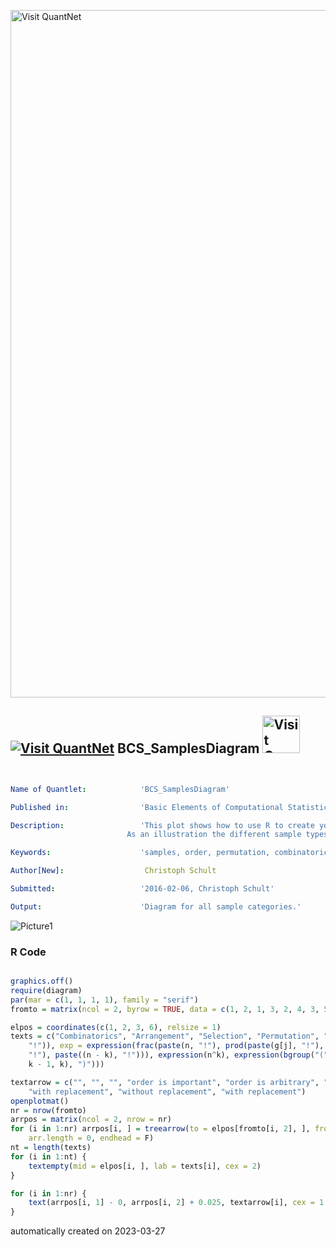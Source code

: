 [<img src="https://github.com/QuantLet/Styleguide-and-FAQ/blob/master/pictures/banner.png" width="1100" alt="Visit QuantNet">](http://quantlet.de/)

## [<img src="https://github.com/QuantLet/Styleguide-and-FAQ/blob/master/pictures/qloqo.png" alt="Visit QuantNet">](http://quantlet.de/) **BCS_SamplesDiagram** [<img src="https://github.com/QuantLet/Styleguide-and-FAQ/blob/master/pictures/QN2.png" width="60" alt="Visit QuantNet 2.0">](http://quantlet.de/)

```yaml


Name of Quantlet:            'BCS_SamplesDiagram'

Published in:                'Basic Elements of Computational Statistics'

Description:                 'This plot shows how to use R to create your own diagrams.
	                      As an illustration the different sample types are displayed in a diagram.'

Keywords:                    'samples, order, permutation, combinatorics, plot, diagram'

Author[New]:                  Christoph Schult

Submitted:                   '2016-02-06, Christoph Schult'

Output:                      'Diagram for all sample categories.'

```

![Picture1](BCS_SamplesDiagram.png)

### R Code
```r

graphics.off()
require(diagram)
par(mar = c(1, 1, 1, 1), family = "serif")
fromto = matrix(ncol = 2, byrow = TRUE, data = c(1, 2, 1, 3, 2, 4, 3, 5, 3, 6, 4, 7, 4, 8, 5, 9, 5, 10, 6, 11, 6, 12))

elpos = coordinates(c(1, 2, 3, 6), relsize = 1)
texts = c("Combinatorics", "Arrangement", "Selection", "Permutation", "Variation", "Combination", expression(paste(n, 
    "!")), exp = expression(frac(paste(n, "!"), prod(paste(g[j], "!"), paste(j, "=", 1), r))), expression(frac(paste(n, 
    "!"), paste((n - k), "!"))), expression(n^k), expression(bgroup("(", atop(n, k), ")")), expression(bgroup("(", atop(n + 
    k - 1, k), ")")))

textarrow = c("", "", "", "order is important", "order is arbitrary", "different elements", " identical elements", "without replacement", 
    "with replacement", "without replacement", "with replacement")
openplotmat()
nr = nrow(fromto)
arrpos = matrix(ncol = 2, nrow = nr)
for (i in 1:nr) arrpos[i, ] = treearrow(to = elpos[fromto[i, 2], ], from = elpos[fromto[i, 1], ], lwd = 1, arr.pos = 0.1, 
    arr.length = 0, endhead = F)
nt = length(texts)
for (i in 1:nt) {
    textempty(mid = elpos[i, ], lab = texts[i], cex = 2)
}

for (i in 1:nr) {
    text(arrpos[i, 1] - 0, arrpos[i, 2] + 0.025, textarrow[i], cex = 1.5)
}

```

automatically created on 2023-03-27